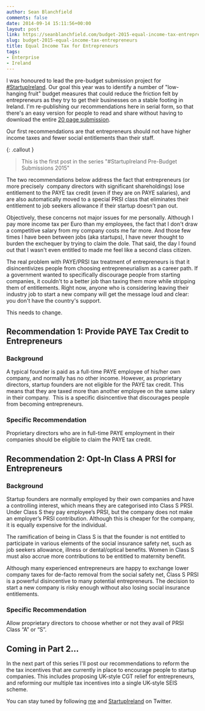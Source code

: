 ```yaml
---
author: Sean Blanchfield
comments: false
date: 2014-09-14 15:11:56+00:00
layout: post
link: https://seanblanchfield.com/budget-2015-equal-income-tax-entrepreneurs/
slug: budget-2015-equal-income-tax-entrepreneurs
title: Equal Income Tax for Entrepreneurs
tags:
- Enterprise
- Ireland
---
```


I was honoured to lead the pre-budget submission project for [#StartupIreland](http://startupireland.ie). Our goal this year was to identify a number of "low-hanging fruit" budget measures that could reduce the friction felt by entrepreneurs as they try to get their businesses on a stable footing in Ireland. I'm re-publishing our recommendations here in serial form, so that there's an easy version for people to read and share without having to download the entire [20 page submission](http://startupireland.ie/wp-content/uploads/2014/09/StartupIreland-Pre-Budget-Submission-2014-Google-Docs.pdf).

Our first recommendations are that entrepreneurs should not have higher income taxes and fewer social entitlements than their staff.

<!-- more -->

{: .callout }
> This is the first post in the series "#StartupIreland Pre-Budget Submissions 2015"

The two recommendations below address the fact that entrepreneurs (or more precisely  company directors with significant shareholdings) lose entitlement to the PAYE tax credit (even if they are on PAYE salaries), and are also automatically moved to a special PRSI class that eliminates their entitlement to job seekers allowance if their startup doesn't pan out.

Objectively, these concerns not major issues for me personally. Although I pay more income tax per Euro than my employees, the fact that I don't draw a competitive salary from my company costs me far more. And those few times I have been between jobs (aka startups), I have never thought to burden the exchequer by trying to claim the dole. That said, the day I found out that I wasn't even entitled to made me feel like a second class citizen.

The real problem with PAYE/PRSI tax treatment of entrepreneurs is that it disincentivizes people from choosing entrepreneurialism as a career path. If a government wanted to specifically discourage people from starting companies, it couldn't to a better job than taxing them more while stripping them of entitlements. Right now, anyone who is considering leaving their industry job to start a new company will get the message loud and clear: you don't have the country's support.

This needs to change.

## Recommendation 1: Provide PAYE Tax Credit to Entrepreneurs

### Background

A typical founder is paid as a full-time PAYE employee of his/her own company, and normally has no other income. However, as proprietary directors, startup founders are not eligible for the PAYE tax credit. This means that they are taxed more than another employee on the same salary in their company.  This is a specific disincentive that discourages people from becoming entrepreneurs.

### Specific Recommendation

Proprietary directors who are in full-time PAYE employment in their companies should be eligible to claim the PAYE tax credit.

## Recommendation 2: Opt-In Class A PRSI for Entrepreneurs

### Background

Startup founders are normally employed by their own companies and have a controlling interest, which means they are categorised into Class S PRSI. Under Class S they pay employee’s PRSI, but the company does not make an employer’s PRSI contribution. Although this is cheaper for the company, it is equally expensive for the individual.

The ramification of being in Class S is that the founder is not entitled to participate in various elements of the social insurance safety net, such as job seekers allowance, illness or dental/optical benefits. Women in Class S must also accrue more contributions to be entitled to maternity benefit.

Although many experienced entrepreneurs are happy to exchange lower company taxes for de-facto removal from the social safety net, Class S PRSI is a powerful disincentive to many potential entrepreneurs. The decision to start a new company is risky enough without also losing social insurance entitlements.

### Specific Recommendation

Allow proprietary directors to choose whether or not they avail of PRSI Class “A” or “S”.

## Coming in Part 2...

In the next part of this series I'll post our recommendations to reform the the tax incentives that are currently in place to encourage people to startup companies. This includes proposing UK-style CGT relief for entrepreneurs, and reforming our multiple tax incentives into a single UK-style SEIS scheme.

You can stay tuned by following [me](http://twitter.com/seanblanchfield) and [StartupIreland](http://twitter.com/startupireland) on Twitter.